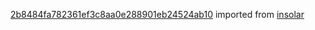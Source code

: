 [2b8484fa782361ef3c8aa0e288901eb24524ab10](https://github.com/insolar/insolar/commit/2b8484fa782361ef3c8aa0e288901eb24524ab10) imported from [insolar](https://github.com/insolar/insolar)
